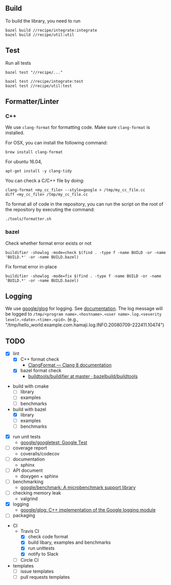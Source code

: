 ## Build
To build the library, you need to run

```
bazel build //recipe/integrate:integrate
bazel build //recipe/util:util
```

## Test
Run all tests

```
bazel test "//recipe/..."
```

```
bazel test //recipe/integrate:test
bazel test //recipe/util:test
```

## Formatter/Linter

### C++
We use `clang-format` for formatting code.
Make sure `clang-format` is installed.

For OSX, you can install the following command:

```
brew install clang-format
```

For ubuntu 16.04,

```
apt-get install -y clang-tidy
```

You can check a C/C++ file by doing:

```
clang-format <my_cc_file> --style=google > /tmp/my_cc_file.cc
diff <my_cc_file> /tmp/my_cc_file.cc
```

To format all of code in the repository, you can run the script on the root of the repository by executing the command:

```
./tools/formatter.sh
```

### bazel
Check whether format error exists or not

```
buildifier -showlog -mode=check $(find . -type f -name BUILD -or -name 'BUILD.*' -or -name BUILD.bazel)
```

Fix format error in-place

```
buildifier -showlog -mode=fix $(find . -type f -name BUILD -or -name 'BUILD.*' -or -name BUILD.bazel)
```

## Logging
We use [google/glog](https://github.com/google/glog) for logging. See [documentation](http://rpg.ifi.uzh.ch/docs/glog.html).
The log message will be logged to `/tmp/<program name>.<hostname>.<user name>.log.<severity level>.<date>.<time>.<pid>`. (e.g., "/tmp/hello_world.example.com.hamaji.log.INFO.20080709-222411.10474")

## TODO

* [x] lint
    * [x] C++ format check
        * [ClangFormat — Clang 8 documentation](https://clang.llvm.org/docs/ClangFormat.html)
    * [x] bazel format check
        * [buildtools/buildifier at master · bazelbuild/buildtools](https://github.com/bazelbuild/buildtools/tree/master/buildifier)
* build with cmake
    * [ ] library
    * [ ] examples
    * [ ] benchmarks
* build with bazel
    * [x] library
    * [ ] examples
    * [ ] benchmarks
* [x] run unit tests
    * [google/googletest: Google Test](https://github.com/google/googletest)
* [ ] coverage report
    * coveralls/codecov
* [ ] documentation
    * sphinx
* [ ] API document
    * doxygen + sphinx
* [ ] benchmarking
    * [google/benchmark: A microbenchmark support library](https://github.com/google/benchmark)
* [ ] checking memory leak
    * valgrind
* [x] logging
    * [google/glog: C\+\+ implementation of the Google logging module](https://github.com/google/glog)
* [ ] packaging
* CI
    * Travis CI
        * [x] check code format
        * [x] build libary, examples and benchmarks
        * [x] run unittests
        * [x] notify to Slack
    * [ ] Circle CI
* templates
    * [ ] issue templates
    * [ ] pull requests templates
